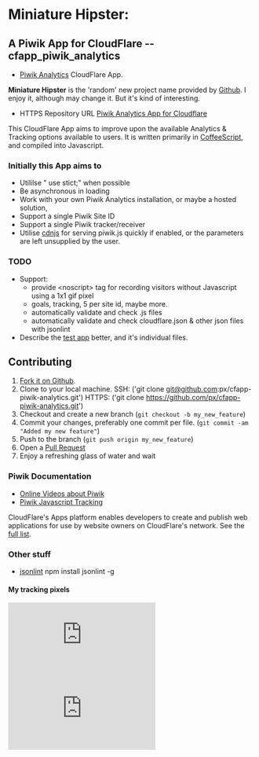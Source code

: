 # Miniature Hipster:
## A Piwik App for CloudFlare -- cfapp_piwik_analytics

  * [Piwik Analytics](https://www.cloudflare.com/apps/piwik_analytics) CloudFlare App.

**Miniature Hipster** is the 'random' new project name provided by [Github](https://github.com/new). I enjoy it, although may change it. But it's kind of interesting.

  * HTTPS Repository URL  [Piwik Analytics App for Cloudflare](https://github.com/px/cfapp-piwik-analytics.git/)

This CloudFlare App aims to improve upon the available Analytics &amp; Tracking options available to users. It is written primarily in [CoffeeScript](http://coffeescript.org/), and compiled into Javascript.

### Initially this App aims to
  * Utililse " use stict;" when possible
  * Be asynchronous in loading
  * Work with your own Piwik Analytics installation, or maybe a hosted solution,
  * Support a single Piwik Site ID
  * Support a single Piwik tracker/receiver
  * Utilise [cdnjs](http://cdnjs.com/#piwik) for serving piwik.js quickly if enabled, or the parameters are left unsupplied by the user.


### TODO
* Support:
  * provide &lt;noscript&gt; tag for recording visitors without Javascript using a 1x1 gif pixel
  * goals, tracking, 5 per site id, maybe more.
  * automatically validate and check .js files
  * automatically validate and check cloudflare.json &amp; other json files with jsonlint
* Describe the [test app](./tree/master/test) better, and it's individual files.


Contributing
------------

1. [Fork it on Github](./fork_select).
2. Clone to your local machine. SSH: ('git clone git@github.com:px/cfapp-piwik-analytics.git') HTTPS: ('git clone https://github.com/px/cfapp-piwik-analytics.git')
3. Checkout and create a new branch (`git checkout -b my_new_feature`)
4. Commit your changes, preferably one commit per file. (`git commit -am "Added my new feature"`)
5. Push to the branch (`git push origin my_new_feature`)
6. Open a [Pull Request](./pulls/)
7. Enjoy a refreshing glass of water and wait



### Piwik Documentation
 * [Online Videos about Piwik](https://piwik.org/blog/category/videos/)
 * [Piwik Javascript Tracking](http://piwik.org/docs/javascript-tracking/)

CloudFlare's Apps platform enables developers to create and publish web applications for use by website owners on CloudFlare's network. See the [full list](https://www.cloudflare.com/apps).



### Other stuff

* [jsonlint](https://github.com/zaach/jsonlint)
    npm install jsonlint -g


#### My tracking pixels
![Tracking Pixel](https://piwik-ssl.ns1.net/piwik.php?idSite=26&rec=1)
![Tracking Pixel](https://piwik-ssl.ns1.net/piwik.php?idSite=27&rec=1)
